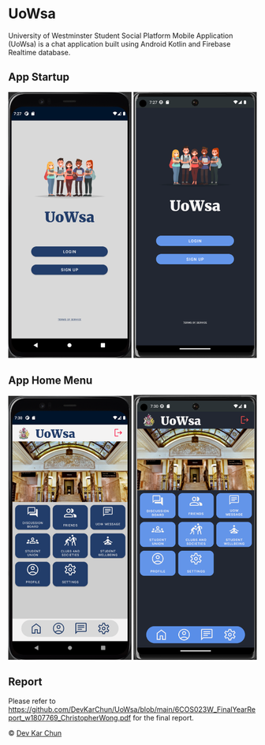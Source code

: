 # UoWsa
University of Westminster Student Social Platform Mobile Application (UoWsa) is a chat application built using Android Kotlin and Firebase Realtime database.

## App Startup
<img src="https://github.com/DevKarChun/UoWsa/blob/main/images/start%20up%20light%20mode.png" width="250">
<img src="https://github.com/DevKarChun/UoWsa/blob/main/images/start%20up%20dark%20mode.png" width="250">

## App Home Menu
<img src="https://github.com/DevKarChun/UoWsa/blob/main/images/Home2.png" width="250">
<img src="https://github.com/DevKarChun/UoWsa/blob/main/images/home1.png" width="250">

## Report
Please refer to https://github.com/DevKarChun/UoWsa/blob/main/6COS023W_FinalYearReport_w1807769_ChristopherWong.pdf for the final report.

© [Dev Kar Chun](https://github.com/DevKarChun)
